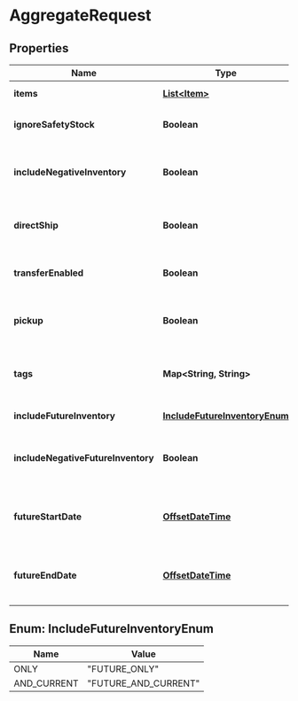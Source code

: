 
# AggregateRequest

## Properties
Name | Type | Description | Notes
------------ | ------------- | ------------- | -------------
**items** | [**List&lt;Item&gt;**](Item.md) | List of Items to search on | 
**ignoreSafetyStock** | **Boolean** | Whether to ignore the safety stock buffer put in place |  [optional]
**includeNegativeInventory** | **Boolean** | Whether to allow items with negative inventory in the results |  [optional]
**directShip** | **Boolean** | Whether to limit results to locations that are shipping enabled |  [optional]
**transferEnabled** | **Boolean** | Filter results by locations that apply tax (true) or don&#39;t (false) |  [optional]
**pickup** | **Boolean** | Filter results by pickup enabled (true) or not (false) |  [optional]
**tags** | **Map&lt;String, String&gt;** | Associative Map of &lt;String, String&gt; for tagCategoryName &#x3D;&gt; tagName |  [optional]
**includeFutureInventory** | [**IncludeFutureInventoryEnum**](#IncludeFutureInventoryEnum) | Include future inventory or not |  [optional]
**includeNegativeFutureInventory** | **Boolean** | Whether to allow items with negative future inventory in the results |  [optional]
**futureStartDate** | [**OffsetDateTime**](OffsetDateTime.md) | Future start Date at which the inventory should be allocated against. |  [optional]
**futureEndDate** | [**OffsetDateTime**](OffsetDateTime.md) | Future end Date at which the inventory should be allocated against. |  [optional]


<a name="IncludeFutureInventoryEnum"></a>
## Enum: IncludeFutureInventoryEnum
Name | Value
---- | -----
ONLY | &quot;FUTURE_ONLY&quot;
AND_CURRENT | &quot;FUTURE_AND_CURRENT&quot;



